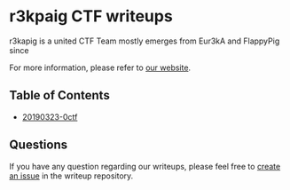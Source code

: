 # r3kpaig CTF writeups

r3kapig is a united CTF Team mostly emerges from Eur3kA and FlappyPig since 

For more information, please refer to [our website](https://r3kapig.github.io/).

## Table of Contents


- [20190323-0ctf](20190323-0ctf)


## Questions

If you have any question regarding our writeups, please feel free to [create an issue](https://github.com/r3kapig/ctf_challenge/issues) in the writeup repository.

